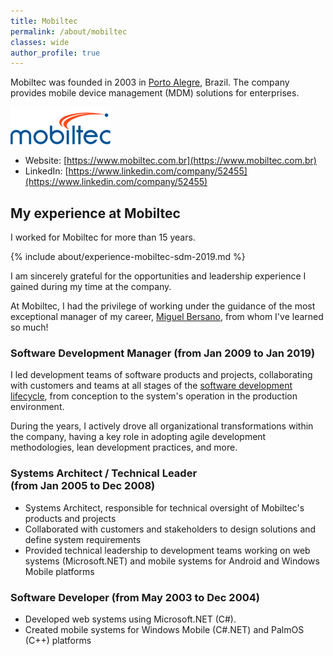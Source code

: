 ```yaml
---
title: Mobiltec
permalink: /about/mobiltec
classes: wide
author_profile: true
---
```


Mobiltec was founded in 2003 in [Porto Alegre](https://en.wikipedia.org/wiki/Porto_Alegre), Brazil. The company provides mobile device management (MDM) solutions for enterprises.

![Mobiltec logo](/images/about/mobiltec.png "Mobiltec logo")

- Website: [https://www.mobiltec.com.br](https://www.mobiltec.com.br)
- LinkedIn: [https://www.linkedin.com/company/52455](https://www.linkedin.com/company/52455)

## My experience at Mobiltec

I worked for Mobiltec for more than 15 years.

{% include about/experience-mobiltec-sdm-2019.md %}

I am sincerely grateful for the opportunities and leadership experience I gained during my time at the company.

At Mobiltec, I had the privilege of working under the guidance of the most exceptional manager of my career, [Miguel Bersano](https://www.linkedin.com/in/miguel-bersano-24a27b/), from whom I've learned so much!

### Software Development Manager <nobr>(from Jan 2009 to Jan 2019)</nobr>

I led development teams of software products and projects, collaborating with customers and teams at all stages of the [software development lifecycle](/swe/sdlc), from conception to the system's operation in the production environment.

During the years, I actively drove all organizational transformations within the company, having a key role in adopting agile development methodologies, lean development practices, and more.

<!--
Liderei as equipes de desenvolvimento de produtos e projetos de software, colaborando com clientes e equipes em todas as etapas do ciclo de desenvolvimento de software, desde a concepção até a operação do sistema no ambiente de produção.

Participei ativamente de todas as transformações organizacionais da empresa, exercendo papel chave na adoção de metodologias ágeis de desenvolvimento de sistemas, processo enxuto (Lean) de construção de produtos, entre outros.
-->


### Systems Architect / Technical Leader <nobr>(from Jan 2005 to Dec 2008)</nobr>

- Systems Architect, responsible for technical oversight of Mobiltec's products and projects
- Collaborated with customers and stakeholders to design solutions and define system requirements
- Provided technical leadership to development teams working on web systems (Microsoft.NET) and mobile systems for Android and Windows Mobile platforms

<!--
- Arquiteto de sistemas, responsável pela supervisão técnica dos produtos e projetos da Mobiltec
- Colaborei com clientes e stakeholders para projetar soluções e definir requisitos de sistema
- Exerci a liderança técnica das equipes de desenvolvimento que trabalhavam em sistemas web (Microsoft.NET) e sistemas móveis para plataformas Android e Windows Mobile
-->

### Software Developer <nobr>(from May 2003 to Dec 2004)</nobr>

- Developed web systems using Microsoft.NET (C#).
- Created mobile systems for Windows Mobile (C#.NET) and PalmOS (C++) platforms

<!--
- Desenvolvi sistemas web com Microsoft.NET
- Criei sistemas mobile para as plataformas Windows Mobile (C#.NET) e PalmOS (C++) -->